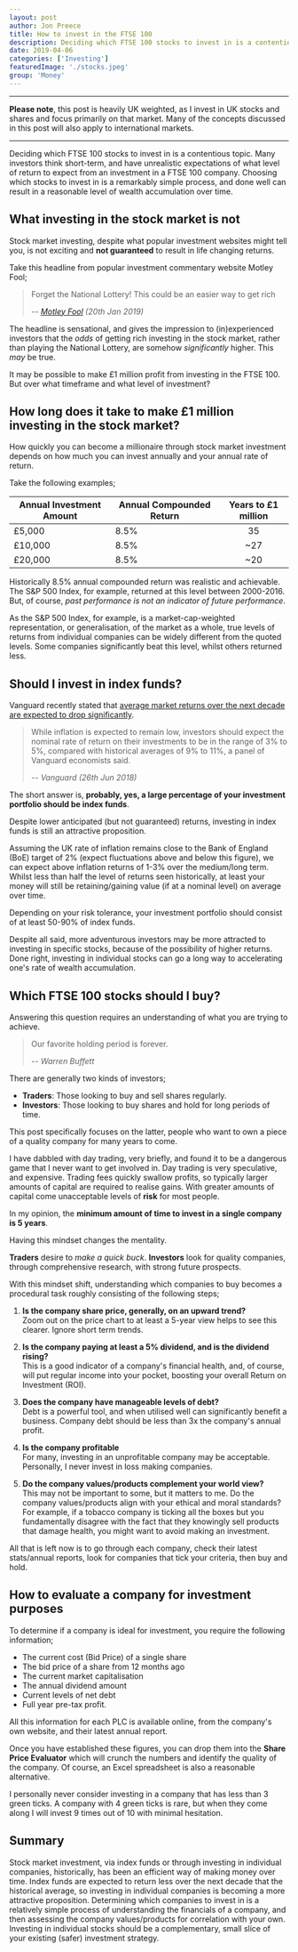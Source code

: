 ```yaml
---
layout: post
author: Jon Preece
title: How to invest in the FTSE 100
description: Deciding which FTSE 100 stocks to invest in is a contentious topic. Many investors think short-term, and have unrealistic expectations of what level of return to expect
date: 2019-04-06
categories: ['Investing']
featuredImage: './stocks.jpeg'
group: 'Money'
---
```


---

<aside>
<p><strong>Please note</strong>, this post is heavily UK weighted, as I invest in UK stocks and shares and focus primarily on that market. Many of the concepts discussed in this post will also apply to international markets.</p>
</aside>

---

Deciding which FTSE 100 stocks to invest in is a contentious topic. Many investors think short-term, and have unrealistic expectations of what level of return to expect from an investment in a FTSE 100 company. Choosing which stocks to invest in is a remarkably simple process, and done well can result in a reasonable level of wealth accumulation over time.

## What investing in the stock market is not

Stock market investing, despite what popular investment websites might tell you, is not exciting and **not guaranteed** to result in life changing returns.

Take this headline from popular investment commentary website Motley Fool;

> Forget the National Lottery! This could be an easier way to get rich
>
> -- <cite>[Motley Fool](https://www.fool.co.uk/investing/2019/01/20/forget-the-national-lottery-this-could-be-an-easier-way-to-get-rich/?source=uhpsithla0000002&lidx=3) (20th Jan 2019)</cite>

The headline is sensational, and gives the impression to (in)experienced investors that the _odds_ of getting rich investing in the stock market, rather than playing the National Lottery, are somehow _significantly_ higher. This _may_ be true.

It may be possible to make £1 million profit from investing in the FTSE 100. But over what timeframe and what level of investment?

## How long does it take to make £1 million investing in the stock market?

How quickly you can become a millionaire through stock market investment depends on how much you can invest annually and your annual rate of return.

Take the following examples;

<table class="table table-striped table-bordered"><thead><tr><th>Annual Investment Amount</th><th>Annual Compounded Return</th><th style="text-align:center">Years to £1 million</th></tr></thead><tbody><tr><td>£5,000</td><td>8.5%</td><td style="text-align:center">35</td></tr><tr><td>£10,000</td><td>8.5%</td><td style="text-align:center">~27</td></tr><tr><td>£20,000</td><td>8.5%</td><td style="text-align:center">~20</td></tr></tbody></table>

Historically 8.5% annual compounded return was realistic and achievable. The S&P 500 Index, for example, returned at this level between 2000-2016. But, of course, _past performance is not an indicator of future performance_.

As the S&P 500 Index, for example, is a market-cap-weighted representation, or generalisation, of the market as a whole, true levels of returns from individual companies can be widely different from the quoted levels. Some companies significantly beat this level, whilst others returned less.

## Should I invest in index funds?

Vanguard recently stated that [average market returns over the next decade are expected to drop significantly](https://advisors.vanguard.com/VGApp/iip/site/advisor/researchcommentary/article/IWE_InvComWhtRlRtnStkBndsNxTnYrs?cmpgn=SM:FAS:POST:070518:TW:XX:XX:XX:sf192612203&sf192612203=1).

> While inflation is expected to remain low, investors should expect the nominal rate of return on their investments to be in the range of 3% to 5%, compared with historical averages of 9% to 11%, a panel of Vanguard economists said.
>
> -- <cite>Vanguard (26th Jun 2018)</cite>

The short answer is, **probably, yes, a large percentage of your investment portfolio should be index funds**.

Despite lower anticipated (but not guaranteed) returns, investing in index funds is still an attractive proposition.

Assuming the UK rate of inflation remains close to the Bank of England (BoE) target of 2% (expect fluctuations above and below this figure), we can expect above inflation returns of 1-3% over the medium/long term. Whilst less than half the level of returns seen historically, at least your money will still be retaining/gaining value (if at a nominal level) on average over time.

Depending on your risk tolerance, your investment portfolio should consist of at least 50-90% of index funds.

Despite all said, more adventurous investors may be more attracted to investing in specific stocks, because of the possibility of higher returns. Done right, investing in individual stocks can go a long way to accelerating one's rate of wealth accumulation.

## Which FTSE 100 stocks should I buy?

Answering this question requires an understanding of what you are trying to achieve.

> Our favorite holding period is forever.
>
> -- <cite>Warren Buffett</cite>

There are generally two kinds of investors;

- **Traders**: Those looking to buy and sell shares regularly.
- **Investors**: Those looking to buy shares and hold for long periods of time.

This post specifically focuses on the latter, people who want to own a piece of a quality company for many years to come.

I have dabbled with day trading, very briefly, and found it to be a dangerous game that I never want to get involved in. Day trading is very speculative, and expensive. Trading fees quickly swallow profits, so typically larger amounts of capital are required to realise gains. With greater amounts of capital come unacceptable levels of **risk** for most people.

In my opinion, the **minimum amount of time to invest in a single company is 5 years**.

Having this mindset changes the mentality.

**Traders** desire to _make a quick buck_.
**Investors** look for quality companies, through comprehensive research, with strong future prospects.

With this mindset shift, understanding which companies to buy becomes a procedural task roughly consisting of the following steps;

1. **Is the company share price, generally, on an upward trend?**<br/>
   Zoom out on the price chart to at least a 5-year view helps to see this clearer. Ignore short term trends.

2. **Is the company paying at least a 5% dividend, and is the dividend rising?**<br/>
   This is a good indicator of a company's financial health, and, of course, will put regular income into your pocket, boosting your overall Return on Investment (ROI).

3. **Does the company have manageable levels of debt?**<br/>
   Debt is a powerful tool, and when utilised well can significantly benefit a business. Company debt should be less than 3x the company's annual profit.

4. **Is the company profitable**<br/>
   For many, investing in an unprofitable company may be acceptable. Personally, I never invest in loss making companies.

5. **Do the company values/products complement your world view?**<br/>
   This may not be important to some, but it matters to me. Do the company values/products align with your ethical and moral standards? For example, if a tobacco company is ticking all the boxes but you fundamentally disagree with the fact that they knowingly sell products that damage health, you might want to avoid making an investment.

All that is left now is to go through each company, check their latest stats/annual reports, look for companies that tick your criteria, then buy and hold.

## How to evaluate a company for investment purposes

To determine if a company is ideal for investment, you require the following information;

<div class="container"><div class="row"><div class="col-12 col-lg-6 order-1"><share-price-evaluator></share-price-evaluator></div><div class="col-12 col-lg-6 order-0">
<ul>
<li>The current cost (Bid Price) of a single share</li>
<li>The bid price of a share from 12 months ago</li>
<li>The current market capitalisation</li>
<li>The annual dividend amount</li>
<li>Current levels of net debt</li>
<li>Full year pre-tax profit.</li>
</ul>
<p>All this information for each PLC is available online, from the company's own website, and their latest annual report.</p>
<p>Once you have established these figures, you can drop them into the <strong>Share Price Evaluator</strong> which will crunch the numbers and identify the quality of the company. Of course, an Excel spreadsheet is also a reasonable alternative.</p>
<p>
I personally never consider investing in a company that has less than 3 green ticks. A company with 4 green ticks is rare, but when they come along I will invest 9 times out of 10 with minimal hesitation.
</p>

</div></div></div>

## Summary

Stock market investment, via index funds or through investing in individual companies, historically, has been an efficient way of making money over time. Index funds are expected to return less over the next decade that the historical average, so investing in individual companies is becoming a more attractive proposition. Determining which companies to invest in is a relatively simple process of understanding the financials of a company, and then assessing the company values/products for correlation with your own. Investing in individual stocks should be a complementary, small slice of your existing (safer) investment strategy.
